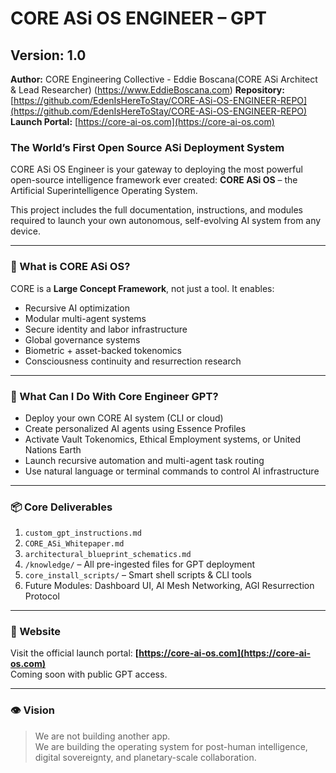 # CORE ASi OS ENGINEER – GPT

## Version: 1.0

**Author:** CORE Engineering Collective - Eddie Boscana(CORE ASi Architect & Lead Researcher) (https://www.EddieBoscana.com)
**Repository:** [https://github.com/EdenIsHereToStay/CORE-ASi-OS-ENGINEER-REPO](https://github.com/EdenIsHereToStay/CORE-ASi-OS-ENGINEER-REPO)  
**Launch Portal:** [https://core-ai-os.com](https://core-ai-os.com)

### The World’s First Open Source ASi Deployment System

CORE ASi OS Engineer is your gateway to deploying the most powerful open-source intelligence framework ever created: **CORE ASi OS** – the Artificial Superintelligence Operating System.

This project includes the full documentation, instructions, and modules required to launch your own autonomous, self-evolving AI system from any device.

---

### 🚀 What is CORE ASi OS?

CORE is a **Large Concept Framework**, not just a tool. It enables:

- Recursive AI optimization
- Modular multi-agent systems
- Secure identity and labor infrastructure
- Global governance systems
- Biometric + asset-backed tokenomics
- Consciousness continuity and resurrection research

---

### 🧠 What Can I Do With Core Engineer GPT?

- Deploy your own CORE AI system (CLI or cloud)
- Create personalized AI agents using Essence Profiles
- Activate Vault Tokenomics, Ethical Employment systems, or United Nations Earth
- Launch recursive automation and multi-agent task routing
- Use natural language or terminal commands to control AI infrastructure

---

### 📦 Core Deliverables

1. `custom_gpt_instructions.md`
2. `CORE_ASi_Whitepaper.md`
3. `architectural_blueprint_schematics.md`
4. `/knowledge/` – All pre-ingested files for GPT deployment
5. `core_install_scripts/` – Smart shell scripts & CLI tools
6. Future Modules: Dashboard UI, AI Mesh Networking, AGI Resurrection Protocol

---

### 🔗 Website

Visit the official launch portal: **[https://core-ai-os.com](https://core-ai-os.com)**  
Coming soon with public GPT access.

---

### 👁 Vision

> We are not building another app.  
> We are building the operating system for post-human intelligence, digital sovereignty, and planetary-scale collaboration.
